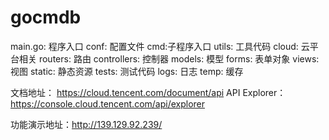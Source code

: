 # gocmdb
main.go: 程序入口
conf: 配置文件
cmd:子程序入口
utils: 工具代码
cloud: 云平台相关
routers: 路由
controllers: 控制器
models: 模型
forms: 表单对象
views: 视图
static: 静态资源
tests: 测试代码
logs: 日志
temp: 缓存

文档地址： https://cloud.tencent.com/document/api
API Explorer：https://console.cloud.tencent.com/api/explorer

功能演示地址：http://139.129.92.239/
